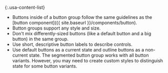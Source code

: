 {:.usa-content-list}
- Buttons inside of a button group follow the same guidelines as the [button component]({{ site.baseurl }}/components/button).
- Button groups support any style and size.
- Don't mix differently-sized buttons (like a default button and a big button) in the same group.
- Use short, descriptive button labels to describe controls.
- Use default buttons as a current state and outline buttons as a non-current state. The segmented button group works with all button variants. However, you may need to create custom styles to distinguish state for some button variants.